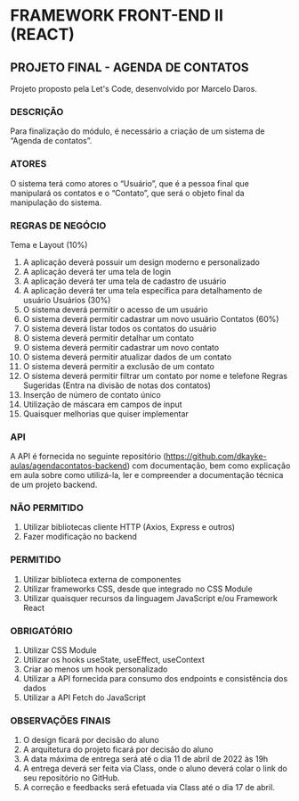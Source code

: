 # FRAMEWORK FRONT-END II (REACT)
## PROJETO FINAL - AGENDA DE CONTATOS
Projeto proposto pela Let's Code, desenvolvido por Marcelo Daros.
### DESCRIÇÃO
Para finalização do módulo, é necessário a criação de um sistema de “Agenda de
contatos”.
### ATORES
O sistema terá como atores o “Usuário”, que é a pessoa final que manipulará os
contatos e o “Contato”, que será o objeto final da manipulação do sistema.
### REGRAS DE NEGÓCIO
Tema e Layout (10%)
1. A aplicação deverá possuir um design moderno e personalizado
2. A aplicação deverá ter uma tela de login
3. A aplicação deverá ter uma tela de cadastro de usuário
4. A aplicação deverá ter uma tela específica para detalhamento de usuário
Usuários (30%)
1. O sistema deverá permitir o acesso de um usuário
2. O sistema deverá permitir cadastrar um novo usuário
Contatos (60%)
1. O sistema deverá listar todos os contatos do usuário
2. O sistema deverá permitir detalhar um contato
3. O sistema deverá permitir cadastrar um novo contato
4. O sistema deverá permitir atualizar dados de um contato
5. O sistema deverá permitir a exclusão de um contato
6. O sistema deverá permitir filtrar um contato por nome e telefone
Regras Sugeridas (Entra na divisão de notas dos contatos)
1. Inserção de número de contato único
2. Utilização de máscara em campos de input
3. Quaisquer melhorias que quiser implementar
### API
A API é fornecida no seguinte repositório (https://github.com/dkayke-aulas/agendacontatos-backend) com documentação, bem como explicação em aula sobre como utilizá-la, ler e compreender a documentação técnica de um projeto backend.
### NÃO PERMITIDO
1. Utilizar bibliotecas cliente HTTP (Axios, Express e outros)
2. Fazer modificação no backend
### PERMITIDO
1. Utilizar biblioteca externa de componentes
2. Utilizar frameworks CSS, desde que integrado no CSS Module
3. Utilizar quaisquer recursos da linguagem JavaScript e/ou Framework React
### OBRIGATÓRIO
1. Utilizar CSS Module
2. Utilizar os hooks useState, useEffect, useContext
3. Criar ao menos um hook personalizado
4. Utilizar a API fornecida para consumo dos endpoints e consistência dos dados
5. Utilizar a API Fetch do JavaScript
### OBSERVAÇÕES FINAIS
1. O design ficará por decisão do aluno
2. A arquitetura do projeto ficará por decisão do aluno
3. A data máxima de entrega será até o dia 11 de abril de 2022 às 19h
4. A entrega deverá ser feita via Class, onde o aluno deverá colar o link do seu
repositório no GitHub.
5. A correção e feedbacks será efetuada via Class até o dia 17 de abril.